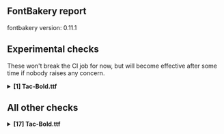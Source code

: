 ## FontBakery report

fontbakery version: 0.11.1

<h2>Experimental checks</h2><p>These won't break the CI job for now, but will become effective after some time if nobody raises any concern.</p><details><summary><b>[1] Tac-Bold.ttf</b></summary><div><details><summary>🔥 <b>FAIL:</b> Ensure the font supports case swapping for all its glyphs. (<a href="https://font-bakery.readthedocs.io/en/stable/fontbakery/profiles/universal.html#com.google.fonts/check/case_mapping">com.google.fonts/check/case_mapping</a>)</summary><div>


* 🔥 **FAIL** The following glyphs lack their case-swapping counterparts:

| Glyph present in the font | Missing case-swapping counterpart |
| :--- | :--- |
| U+03BB: GREEK SMALL LETTER LAMDA | U+039B: GREEK CAPITAL LETTER LAMDA |
| U+03C7: GREEK SMALL LETTER CHI | U+03A7: GREEK CAPITAL LETTER CHI |

 [code: missing-case-counterparts]
</div></details><br></div></details><h2>All other checks</h2><details><summary><b>[17] Tac-Bold.ttf</b></summary><div><details><summary>💔 <b>ERROR:</b> Shapes languages in all GF glyphsets. (<a href="https://font-bakery.readthedocs.io/en/stable/fontbakery/profiles/googlefonts.html#com.google.fonts/check/glyphsets/shape_languages">com.google.fonts/check/glyphsets/shape_languages</a>)</summary><div>


* 💔 **ERROR** Failed with AttributeError: 'Vharfbuzz' object has no attribute 'ttfont'
```
  File "/home/runner/work/tac/tac/venv-test/lib/python3.10/site-packages/fontbakery/checkrunner.py", line 170, in _exec_check
    results.extend(list(result))
  File "/home/runner/work/tac/tac/venv-test/lib/python3.10/site-packages/fontbakery/profiles/googlefonts.py", line 3537, in com_google_fonts_check_glyphsets_shape_languages
    shaperglot_checker = Checker(ttFont.reader.file.name)
  File "/home/runner/work/tac/tac/venv-test/lib/python3.10/site-packages/shaperglot/checker.py", line 23, in __init__
    self.ttfont = self.vharfbuzz.ttfont

``` [code: failed-check]
</div></details><details><summary>🔥 <b>FAIL:</b> Check font follows the Google Fonts vertical metric schema (<a href="https://font-bakery.readthedocs.io/en/stable/fontbakery/profiles/googlefonts.html#com.google.fonts/check/vertical_metrics">com.google.fonts/check/vertical_metrics</a>)</summary><div>


* 🔥 **FAIL** The sum of hhea.ascender + abs(hhea.descender) + hhea.lineGap is 1030 when it should be at least 1200 [code: bad-hhea-range]
</div></details><details><summary>🔥 <b>FAIL:</b> Checking OS/2 usWinAscent & usWinDescent. (<a href="https://font-bakery.readthedocs.io/en/stable/fontbakery/profiles/universal.html#com.google.fonts/check/family/win_ascent_and_descent">com.google.fonts/check/family/win_ascent_and_descent</a>)</summary><div>


* 🔥 **FAIL** OS/2.usWinAscent value should be equal or greater than 846, but got 830 instead [code: ascent]
* 🔥 **FAIL** OS/2.usWinDescent value should be equal or greater than 333, but got 200 instead [code: descent]
</div></details><details><summary>🔥 <b>FAIL:</b> Ensure dotted circle glyph is present and can attach marks. (<a href="https://font-bakery.readthedocs.io/en/stable/fontbakery/profiles/Shaping Checks.html#com.google.fonts/check/dotted_circle">com.google.fonts/check/dotted_circle</a>)</summary><div>


* 🔥 **FAIL** The following glyphs could not be attached to the dotted circle glyph:

	- uni031B

	- uni0328

	- uni0334

	- uni0335

	- uni0337 [code: unattached-dotted-circle-marks]
</div></details><details><summary>⚠ <b>WARN:</b> Checking OS/2 achVendID. (<a href="https://font-bakery.readthedocs.io/en/stable/fontbakery/profiles/googlefonts.html#com.google.fonts/check/vendor_id">com.google.fonts/check/vendor_id</a>)</summary><div>


* ⚠ **WARN** OS/2 VendorID value 'NONE' is not yet recognized. If you registered it recently, then it's safe to ignore this warning message. Otherwise, you should set it to your own unique 4 character code, and register it with Microsoft at https://www.microsoft.com/typography/links/vendorlist.aspx
 [code: unknown]
</div></details><details><summary>⚠ <b>WARN:</b> Check for codepoints not covered by METADATA subsets. (<a href="https://font-bakery.readthedocs.io/en/stable/fontbakery/profiles/googlefonts.html#com.google.fonts/check/metadata/unreachable_subsetting">com.google.fonts/check/metadata/unreachable_subsetting</a>)</summary><div>


* ⚠ **WARN** The following codepoints supported by the font are not covered by
    any subsets defined in the font's metadata file, and will never
    be served. You can solve this by either manually adding additional
    subset declarations to METADATA.pb, or by editing the glyphset
    definitions.

 * U+02B0 MODIFIER LETTER SMALL H: not included in any glyphset definition
 * U+02B7 MODIFIER LETTER SMALL W: not included in any glyphset definition
 * U+02B8 MODIFIER LETTER SMALL Y: not included in any glyphset definition
 * U+02B9 MODIFIER LETTER PRIME: not included in any glyphset definition
 * U+02BE MODIFIER LETTER RIGHT HALF RING: not included in any glyphset definition
 * U+02BF MODIFIER LETTER LEFT HALF RING: not included in any glyphset definition
 * U+02C0 MODIFIER LETTER GLOTTAL STOP: not included in any glyphset definition
 * U+02C7 CARON: try adding one of: tifinagh, yi, canadian-aboriginal
 * U+02C8 MODIFIER LETTER VERTICAL LINE: not included in any glyphset definition
 * U+02CA MODIFIER LETTER ACUTE ACCENT: not included in any glyphset definition
 * U+02CB MODIFIER LETTER GRAVE ACCENT: not included in any glyphset definition
 * U+02D7 MODIFIER LETTER MINUS SIGN: not included in any glyphset definition
 * U+02D8 BREVE: try adding one of: yi, canadian-aboriginal
 * U+02D9 DOT ABOVE: try adding one of: yi, canadian-aboriginal
 * U+02DB OGONEK: try adding one of: yi, canadian-aboriginal
 * U+02DD DOUBLE ACUTE ACCENT: not included in any glyphset definition
 * U+02EE MODIFIER LETTER DOUBLE APOSTROPHE: not included in any glyphset definition
 * U+0302 COMBINING CIRCUMFLEX ACCENT: try adding one of: tifinagh, coptic, math, cherokee
 * U+0306 COMBINING BREVE: try adding one of: tifinagh, old-permic
 * U+0307 COMBINING DOT ABOVE: try adding one of: old-permic, syriac, coptic, math, tai-le, tifinagh, malayalam, canadian-aboriginal
 * U+030A COMBINING RING ABOVE: try adding syriac
 * U+030B COMBINING DOUBLE ACUTE ACCENT: try adding one of: osage, cherokee
 * U+030C COMBINING CARON: try adding one of: tai-le, cherokee
 * U+030D COMBINING VERTICAL LINE ABOVE: not included in any glyphset definition
 * U+030F COMBINING DOUBLE GRAVE ACCENT: not included in any glyphset definition
 * U+0310 COMBINING CANDRABINDU: not included in any glyphset definition
 * U+0311 COMBINING INVERTED BREVE: try adding coptic
 * U+0312 COMBINING TURNED COMMA ABOVE: not included in any glyphset definition
 * U+0313 COMBINING COMMA ABOVE: try adding old-permic
 * U+0315 COMBINING COMMA ABOVE RIGHT: not included in any glyphset definition
 * U+031B COMBINING HORN: not included in any glyphset definition
 * U+0324 COMBINING DIAERESIS BELOW: try adding one of: syriac, cherokee
 * U+0325 COMBINING RING BELOW: try adding syriac
 * U+0326 COMBINING COMMA BELOW: not included in any glyphset definition
 * U+0327 COMBINING CEDILLA: not included in any glyphset definition
 * U+0328 COMBINING OGONEK: not included in any glyphset definition
 * U+032D COMBINING CIRCUMFLEX ACCENT BELOW: try adding syriac
 * U+032E COMBINING BREVE BELOW: try adding syriac
 * U+032F COMBINING INVERTED BREVE BELOW: not included in any glyphset definition
 * U+0330 COMBINING TILDE BELOW: try adding one of: math, syriac, cherokee
 * U+0331 COMBINING MACRON BELOW: try adding one of: syriac, cherokee, tifinagh, caucasian-albanian, gothic
 * U+0332 COMBINING LOW LINE: not included in any glyphset definition
 * U+0334 COMBINING TILDE OVERLAY: not included in any glyphset definition
 * U+0335 COMBINING SHORT STROKE OVERLAY: not included in any glyphset definition
 * U+0337 COMBINING SHORT SOLIDUS OVERLAY: not included in any glyphset definition
 * U+0358 COMBINING DOT ABOVE RIGHT: try adding osage
 * U+0E3F THAI CURRENCY SYMBOL BAHT: try adding thai
 * U+1D58 MODIFIER LETTER SMALL U: not included in any glyphset definition
 * U+1D5B MODIFIER LETTER SMALL V: not included in any glyphset definition
 * U+1D7B LATIN SMALL CAPITAL LETTER I WITH STROKE: not included in any glyphset definition
 * U+1D7D LATIN SMALL LETTER P WITH STROKE: not included in any glyphset definition
 * U+1DA4 MODIFIER LETTER SMALL I WITH STROKE: not included in any glyphset definition
 * U+1DBB MODIFIER LETTER SMALL Z: not included in any glyphset definition
 * U+1DBF MODIFIER LETTER SMALL THETA: not included in any glyphset definition
 * U+1DC4 COMBINING MACRON-ACUTE: not included in any glyphset definition
 * U+1DC5 COMBINING GRAVE-MACRON: not included in any glyphset definition
 * U+1DC6 COMBINING MACRON-GRAVE: not included in any glyphset definition
 * U+1DC7 COMBINING ACUTE-MACRON: not included in any glyphset definition
 * U+1DCA COMBINING LATIN SMALL LETTER R BELOW: not included in any glyphset definition
 * U+2016 DOUBLE VERTICAL LINE: not included in any glyphset definition
 * U+2021 DOUBLE DAGGER: try adding adlam
 * U+2030 PER MILLE SIGN: try adding adlam
 * U+2071 SUPERSCRIPT LATIN SMALL LETTER I: not included in any glyphset definition
 * U+2075 SUPERSCRIPT FIVE: not included in any glyphset definition
 * U+2076 SUPERSCRIPT SIX: not included in any glyphset definition
 * U+2077 SUPERSCRIPT SEVEN: not included in any glyphset definition
 * U+2078 SUPERSCRIPT EIGHT: not included in any glyphset definition
 * U+2079 SUPERSCRIPT NINE: not included in any glyphset definition
 * U+207F SUPERSCRIPT LATIN SMALL LETTER N: not included in any glyphset definition
 * U+2081 SUBSCRIPT ONE: not included in any glyphset definition
 * U+2082 SUBSCRIPT TWO: not included in any glyphset definition
 * U+2083 SUBSCRIPT THREE: not included in any glyphset definition
 * U+2084 SUBSCRIPT FOUR: not included in any glyphset definition
 * U+2085 SUBSCRIPT FIVE: not included in any glyphset definition
 * U+2086 SUBSCRIPT SIX: not included in any glyphset definition
 * U+2087 SUBSCRIPT SEVEN: not included in any glyphset definition
 * U+2088 SUBSCRIPT EIGHT: not included in any glyphset definition
 * U+2089 SUBSCRIPT NINE: not included in any glyphset definition
 * U+2126 OHM SIGN: not included in any glyphset definition
 * U+212E ESTIMATED SYMBOL: not included in any glyphset definition
 * U+2144 TURNED SANS-SERIF CAPITAL Y: not included in any glyphset definition
 * U+2153 VULGAR FRACTION ONE THIRD: not included in any glyphset definition
 * U+2154 VULGAR FRACTION TWO THIRDS: not included in any glyphset definition
 * U+2190 LEFTWARDS ARROW: try adding one of: symbols, math
 * U+2192 RIGHTWARDS ARROW: try adding one of: symbols, math
 * U+2194 LEFT RIGHT ARROW: try adding one of: symbols, math
 * U+2195 UP DOWN ARROW: try adding one of: symbols, math
 * U+2196 NORTH WEST ARROW: try adding one of: symbols, math
 * U+2197 NORTH EAST ARROW: try adding one of: symbols, math
 * U+2198 SOUTH EAST ARROW: try adding one of: symbols, math
 * U+2199 SOUTH WEST ARROW: try adding one of: symbols, math
 * U+2202 PARTIAL DIFFERENTIAL: try adding math
 * U+2205 EMPTY SET: try adding math
 * U+2206 INCREMENT: try adding math
 * U+220F N-ARY PRODUCT: try adding math
 * U+2211 N-ARY SUMMATION: try adding math
 * U+221A SQUARE ROOT: try adding math
 * U+221E INFINITY: try adding math
 * U+222B INTEGRAL: try adding math
 * U+2248 ALMOST EQUAL TO: try adding math
 * U+2260 NOT EQUAL TO: try adding math
 * U+2264 LESS-THAN OR EQUAL TO: try adding math
 * U+2265 GREATER-THAN OR EQUAL TO: try adding math
 * U+25A0 BLACK SQUARE: try adding symbols
 * U+25A1 WHITE SQUARE: try adding symbols
 * U+25AA BLACK SMALL SQUARE: try adding symbols
 * U+25AB WHITE SMALL SQUARE: try adding symbols
 * U+25B2 BLACK UP-POINTING TRIANGLE: try adding symbols
 * U+25B3 WHITE UP-POINTING TRIANGLE: try adding one of: symbols, math
 * U+25B4 BLACK UP-POINTING SMALL TRIANGLE: try adding symbols
 * U+25B5 WHITE UP-POINTING SMALL TRIANGLE: try adding symbols
 * U+25B6 BLACK RIGHT-POINTING TRIANGLE: try adding symbols
 * U+25B7 WHITE RIGHT-POINTING TRIANGLE: try adding one of: symbols, math
 * U+25B8 BLACK RIGHT-POINTING SMALL TRIANGLE: try adding symbols
 * U+25B9 WHITE RIGHT-POINTING SMALL TRIANGLE: try adding symbols
 * U+25BC BLACK DOWN-POINTING TRIANGLE: try adding symbols
 * U+25BD WHITE DOWN-POINTING TRIANGLE: try adding one of: symbols, math
 * U+25BE BLACK DOWN-POINTING SMALL TRIANGLE: try adding symbols
 * U+25BF WHITE DOWN-POINTING SMALL TRIANGLE: try adding symbols
 * U+25C0 BLACK LEFT-POINTING TRIANGLE: try adding symbols
 * U+25C1 WHITE LEFT-POINTING TRIANGLE: try adding one of: symbols, math
 * U+25C2 BLACK LEFT-POINTING SMALL TRIANGLE: try adding symbols
 * U+25C3 WHITE LEFT-POINTING SMALL TRIANGLE: try adding symbols
 * U+25C6 BLACK DIAMOND: try adding symbols
 * U+25C7 WHITE DIAMOND: try adding symbols
 * U+25CA LOZENGE: try adding one of: symbols, math
 * U+25CB WHITE CIRCLE: try adding symbols
 * U+25CC DOTTED CIRCLE: try adding one of: buginese, khudawadi, soyombo, saurashtra, manichaean, miao, thaana, bassa-vah, duployan, siddham, old-permic, armenian, cham, kharoshthi, syriac, mahajani, phags-pa, wancho, bengali, myanmar, tifinagh, khojki, newa, limbu, masaram-gondi, nko, music, zanabazar-square, javanese, brahmi, tirhuta, hebrew, hanifi-rohingya, marchen, new-tai-lue, rejang, warang-citi, dogra, yi, bhaiksuki, gunjala-gondi, syloti-nagri, modi, coptic, tai-le, caucasian-albanian, psalter-pahlavi, balinese, tai-viet, mende-kikakui, kannada, chakma, meetei-mayek, gurmukhi, malayalam, pahawh-hmong, canadian-aboriginal, mongolian, buhid, ahom, gujarati, batak, tagbanwa, grantha, tai-tham, kayah-li, tibetan, sinhala, lao, hanunoo, symbols, telugu, tamil, elbasan, math, adlam, sharada, sundanese, kaithi, lepcha, sogdian, thai, oriya, tagalog, khmer, takri, mandaic, osage, devanagari
 * U+25CF BLACK CIRCLE: try adding symbols
 * U+25E6 WHITE BULLET: try adding symbols
 * U+27E8 MATHEMATICAL LEFT ANGLE BRACKET: try adding math
 * U+27E9 MATHEMATICAL RIGHT ANGLE BRACKET: try adding math
 * U+AB53 LATIN SMALL LETTER CHI: not included in any glyphset definition
 * U+FB01 LATIN SMALL LIGATURE FI: not included in any glyphset definition
 * U+FB02 LATIN SMALL LIGATURE FL: not included in any glyphset definition

Or you can add the above codepoints to one of the subsets supported by the font: `cyrillic-ext`, `greek-ext`, `latin`, `latin-ext`, `vietnamese` [code: unreachable-subsetting]
</div></details><details><summary>⚠ <b>WARN:</b> Check OFL body text is correct. (<a href="https://font-bakery.readthedocs.io/en/stable/fontbakery/profiles/googlefonts.html#com.google.fonts/check/license/OFL_body_text">com.google.fonts/check/license/OFL_body_text</a>)</summary><div>


* ⚠ **WARN** The OFL.txt body text is incorrect. Please use https://github.com/googlefonts/Unified-Font-Repository/blob/main/OFL.txt as a template. You should only modify the first line.

Lines changed:

\+ This Font Software is licensed under the SIL Open Font License, Version 1.1. This license is available with a FAQ at: https://openfontlicense.org\n

\- This Font Software is licensed under the SIL Open Font License, Version 1.1.\n

\- This license is copied below, and is also available with a FAQ at:\n

\- https://openfontlicense.org\n

 [code: incorrect-ofl-body-text]
</div></details><details><summary>⚠ <b>WARN:</b> Are there caret positions declared for every ligature? (<a href="https://font-bakery.readthedocs.io/en/stable/fontbakery/profiles/googlefonts.html#com.google.fonts/check/ligature_carets">com.google.fonts/check/ligature_carets</a>)</summary><div>


* ⚠ **WARN** This font lacks caret positioning values for these ligature glyphs:
	- fl

   [code: incomplete-caret-pos-data]
</div></details><details><summary>⚠ <b>WARN:</b> Is there kerning info for non-ligated sequences? (<a href="https://font-bakery.readthedocs.io/en/stable/fontbakery/profiles/googlefonts.html#com.google.fonts/check/kerning_for_non_ligated_sequences">com.google.fonts/check/kerning_for_non_ligated_sequences</a>)</summary><div>


* ⚠ **WARN** GPOS table lacks kerning info for the following non-ligated sequences:

	- f + f

	- f + i

	- i + l [code: lacks-kern-info]
</div></details><details><summary>⚠ <b>WARN:</b> Ensure fonts have ScriptLangTags declared on the 'meta' table. (<a href="https://font-bakery.readthedocs.io/en/stable/fontbakery/profiles/googlefonts.html#com.google.fonts/check/meta/script_lang_tags">com.google.fonts/check/meta/script_lang_tags</a>)</summary><div>


* ⚠ **WARN** This font file does not have a 'meta' table. [code: lacks-meta-table]
</div></details><details><summary>⚠ <b>WARN:</b> Check font contains no unreachable glyphs (<a href="https://font-bakery.readthedocs.io/en/stable/fontbakery/profiles/universal.html#com.google.fonts/check/unreachable_glyphs">com.google.fonts/check/unreachable_glyphs</a>)</summary><div>


* ⚠ **WARN** The following glyphs could not be reached by codepoint or substitution rules:

	- _bottomshortstroke.part

	- _topshortstroke.part

	- a.ss01

	- asterisk_node

	- dotlessi_ogonek

	- strokelongY.comb

	- uni01C2.001

	- uni025F.dotless
 [code: unreachable-glyphs]
</div></details><details><summary>⚠ <b>WARN:</b> Check if each glyph has the recommended amount of contours. (<a href="https://font-bakery.readthedocs.io/en/stable/fontbakery/profiles/universal.html#com.google.fonts/check/contour_count">com.google.fonts/check/contour_count</a>)</summary><div>


* ⚠ **WARN** This check inspects the glyph outlines and detects the total number of contours in each of them. The expected values are infered from the typical ammounts of contours observed in a large collection of reference font families. The divergences listed below may simply indicate a significantly different design on some of your glyphs. On the other hand, some of these may flag actual bugs in the font such as glyphs mapped to an incorrect codepoint. Please consider reviewing the design and codepoint assignment of these to make sure they are correct.

The following glyphs do not have the recommended number of contours:

	- Glyph name: asterisk	Contours detected: 2	Expected: 1 or 4

	- Glyph name: uni00AD	Contours detected: 1	Expected: 0

	- Glyph name: Eth	Contours detected: 3	Expected: 2

	- Glyph name: aogonek	Contours detected: 3	Expected: 2

	- Glyph name: Dcroat	Contours detected: 3	Expected: 2

	- Glyph name: dcroat	Contours detected: 3	Expected: 2

	- Glyph name: eogonek	Contours detected: 3	Expected: 2

	- Glyph name: Lslash	Contours detected: 2	Expected: 1

	- Glyph name: lslash	Contours detected: 2	Expected: 1

	- Glyph name: Tbar	Contours detected: 2	Expected: 1

	- Glyph name: tbar	Contours detected: 2	Expected: 1

	- Glyph name: Uogonek	Contours detected: 2	Expected: 1

	- Glyph name: uogonek	Contours detected: 2	Expected: 1

	- Glyph name: uni0180	Contours detected: 3	Expected: 2

	- Glyph name: uni0181	Contours detected: 4	Expected: 3

	- Glyph name: Dtail	Contours detected: 3	Expected: 2

	- Glyph name: uni018A	Contours detected: 3	Expected: 2

	- Glyph name: uni0197	Contours detected: 2	Expected: 1

	- Glyph name: uni019A	Contours detected: 2	Expected: 1

	- Glyph name: ohorn	Contours detected: 3	Expected: 2

	- Glyph name: uni01A4	Contours detected: 3	Expected: 2

	- Glyph name: Uhorn	Contours detected: 2	Expected: 1

	- Glyph name: uhorn	Contours detected: 2	Expected: 1

	- Glyph name: uni01B5	Contours detected: 2	Expected: 1

	- Glyph name: uni01E4	Contours detected: 2	Expected: 1

	- Glyph name: uni01E5	Contours detected: 3	Expected: 2

	- Glyph name: uni01EA	Contours detected: 3	Expected: 2

	- Glyph name: uni01EB	Contours detected: 3	Expected: 2

	- Glyph name: uni01EC	Contours detected: 4	Expected: 3

	- Glyph name: uni01ED	Contours detected: 4	Expected: 3

	- Glyph name: uni0228	Contours detected: 2	Expected: 1

	- Glyph name: uni0229	Contours detected: 3	Expected: 2

	- Glyph name: uni023D	Contours detected: 2	Expected: 1

	- Glyph name: uni0243	Contours detected: 4	Expected: 3

	- Glyph name: uni0246	Contours detected: 2	Expected: 3

	- Glyph name: uni0247	Contours detected: 3	Expected: 4

	- Glyph name: uni0248	Contours detected: 2	Expected: 1

	- Glyph name: uni0249	Contours detected: 3	Expected: 2

	- Glyph name: uni024D	Contours detected: 2	Expected: 1

	- Glyph name: uni1E08	Contours detected: 3	Expected: 2

	- Glyph name: uni1E09	Contours detected: 3	Expected: 2

	- Glyph name: uni1E1C	Contours detected: 3	Expected: 2

	- Glyph name: uni1E1D	Contours detected: 4	Expected: 3

	- Glyph name: uni1EDB	Contours detected: 4	Expected: 3

	- Glyph name: uni1EDD	Contours detected: 4	Expected: 3

	- Glyph name: uni1EDF	Contours detected: 4	Expected: 3

	- Glyph name: uni1EE1	Contours detected: 4	Expected: 3

	- Glyph name: uni1EE3	Contours detected: 4	Expected: 3

	- Glyph name: uni1EE8	Contours detected: 3	Expected: 2

	- Glyph name: uni1EE9	Contours detected: 3	Expected: 2

	- Glyph name: uni1EEA	Contours detected: 3	Expected: 2

	- Glyph name: uni1EEB	Contours detected: 3	Expected: 2

	- Glyph name: uni1EEC	Contours detected: 3	Expected: 2

	- Glyph name: uni1EED	Contours detected: 3	Expected: 2

	- Glyph name: uni1EEE	Contours detected: 3	Expected: 2

	- Glyph name: uni1EEF	Contours detected: 3	Expected: 2

	- Glyph name: uni1EF0	Contours detected: 3	Expected: 2

	- Glyph name: uni1EF1	Contours detected: 3	Expected: 2

	- Glyph name: uni20A9	Contours detected: 5	Expected: 1, 3, 4 or 7

	- Glyph name: arrowboth	Contours detected: 2	Expected: 1

	- Glyph name: Dcroat	Contours detected: 3	Expected: 2

	- Glyph name: Eth	Contours detected: 3	Expected: 2

	- Glyph name: Lslash	Contours detected: 2	Expected: 1

	- Glyph name: Tbar	Contours detected: 2	Expected: 1

	- Glyph name: Uhorn	Contours detected: 2	Expected: 1

	- Glyph name: Uogonek	Contours detected: 2	Expected: 1

	- Glyph name: aogonek	Contours detected: 3	Expected: 2

	- Glyph name: arrowboth	Contours detected: 2	Expected: 1

	- Glyph name: asterisk	Contours detected: 2	Expected: 1 or 4

	- Glyph name: dcroat	Contours detected: 3	Expected: 2

	- Glyph name: eogonek	Contours detected: 3	Expected: 2

	- Glyph name: fi	Contours detected: 2	Expected: 3

	- Glyph name: fl	Contours detected: 1	Expected: 2

	- Glyph name: lslash	Contours detected: 2	Expected: 1

	- Glyph name: ohorn	Contours detected: 3	Expected: 2

	- Glyph name: tbar	Contours detected: 2	Expected: 1

	- Glyph name: uhorn	Contours detected: 2	Expected: 1

	- Glyph name: uni00AD	Contours detected: 1	Expected: 0

	- Glyph name: uni0180	Contours detected: 3	Expected: 2

	- Glyph name: uni0181	Contours detected: 4	Expected: 3

	- Glyph name: uni018A	Contours detected: 3	Expected: 2

	- Glyph name: uni0197	Contours detected: 2	Expected: 1

	- Glyph name: uni019A	Contours detected: 2	Expected: 1

	- Glyph name: uni01A4	Contours detected: 3	Expected: 2

	- Glyph name: uni01B5	Contours detected: 2	Expected: 1

	- Glyph name: uni01E4	Contours detected: 2	Expected: 1

	- Glyph name: uni01E5	Contours detected: 3	Expected: 2

	- Glyph name: uni01EC	Contours detected: 4	Expected: 3

	- Glyph name: uni01ED	Contours detected: 4	Expected: 3

	- Glyph name: uni0228	Contours detected: 2	Expected: 1

	- Glyph name: uni0229	Contours detected: 3	Expected: 2

	- Glyph name: uni023D	Contours detected: 2	Expected: 1

	- Glyph name: uni0243	Contours detected: 4	Expected: 3

	- Glyph name: uni0246	Contours detected: 2	Expected: 3

	- Glyph name: uni0247	Contours detected: 3	Expected: 4

	- Glyph name: uni0248	Contours detected: 2	Expected: 1

	- Glyph name: uni0249	Contours detected: 3	Expected: 2

	- Glyph name: uni024D	Contours detected: 2	Expected: 1

	- Glyph name: uni1E08	Contours detected: 3	Expected: 2

	- Glyph name: uni1E09	Contours detected: 3	Expected: 2

	- Glyph name: uni1E1C	Contours detected: 3	Expected: 2

	- Glyph name: uni1E1D	Contours detected: 4	Expected: 3

	- Glyph name: uni1EDB	Contours detected: 4	Expected: 3

	- Glyph name: uni1EDD	Contours detected: 4	Expected: 3

	- Glyph name: uni1EDF	Contours detected: 4	Expected: 3

	- Glyph name: uni1EE1	Contours detected: 4	Expected: 3

	- Glyph name: uni1EE3	Contours detected: 4	Expected: 3

	- Glyph name: uni1EE8	Contours detected: 3	Expected: 2

	- Glyph name: uni1EE9	Contours detected: 3	Expected: 2

	- Glyph name: uni1EEA	Contours detected: 3	Expected: 2

	- Glyph name: uni1EEB	Contours detected: 3	Expected: 2

	- Glyph name: uni1EEC	Contours detected: 3	Expected: 2

	- Glyph name: uni1EED	Contours detected: 3	Expected: 2

	- Glyph name: uni1EEE	Contours detected: 3	Expected: 2

	- Glyph name: uni1EEF	Contours detected: 3	Expected: 2

	- Glyph name: uni1EF0	Contours detected: 3	Expected: 2

	- Glyph name: uni1EF1	Contours detected: 3	Expected: 2

	- Glyph name: uni20A9	Contours detected: 5	Expected: 1, 3, 4 or 7

	- Glyph name: uogonek	Contours detected: 2	Expected: 1
 [code: contour-count]
</div></details><details><summary>⚠ <b>WARN:</b> Does the font contain a soft hyphen? (<a href="https://font-bakery.readthedocs.io/en/stable/fontbakery/profiles/universal.html#com.google.fonts/check/soft_hyphen">com.google.fonts/check/soft_hyphen</a>)</summary><div>


* ⚠ **WARN** This font has a 'Soft Hyphen' character. [code: softhyphen]
</div></details><details><summary>⚠ <b>WARN:</b> Check math signs have the same width. (<a href="https://font-bakery.readthedocs.io/en/stable/fontbakery/profiles/universal.html#com.google.fonts/check/math_signs_width">com.google.fonts/check/math_signs_width</a>)</summary><div>


* ⚠ **WARN** The most common width is 373 among a set of 3 math glyphs.
The following math glyphs have a different width, though:

Width = 430:
plus

Width = 460:
equal, notequal

Width = 438:
logicalnot

Width = 431:
plusminus

Width = 441:
multiply

Width = 469:
divide

Width = 440:
minus

Width = 442:
approxequal

Width = 394:
greaterequal
 [code: width-outliers]
</div></details><details><summary>⚠ <b>WARN:</b> Do any segments have colinear vectors? (<a href="https://font-bakery.readthedocs.io/en/stable/fontbakery/profiles/Outline Correctness Checks.html#com.google.fonts/check/outline_colinear_vectors">com.google.fonts/check/outline_colinear_vectors</a>)</summary><div>


* ⚠ **WARN** The following glyphs have colinear vectors:

	* uni023B (U+023B): L<<113.0,554.0>--<333.0,554.0>> -> L<<333.0,554.0>--<333.0,554.0>>

	* uni2078 (U+2078): L<<276.0,479.0>--<209.0,479.0>> -> L<<209.0,479.0>--<207.0,479.0>>

	* uni2078 (U+2078): L<<32.0,432.0>--<119.0,432.0>> -> L<<119.0,432.0>--<119.0,432.0>>

	* uni2088 (U+2088): L<<276.0,116.0>--<209.0,116.0>> -> L<<209.0,116.0>--<207.0,116.0>>

	* uni2088 (U+2088): L<<32.0,69.0>--<119.0,69.0>> -> L<<119.0,69.0>--<119.0,69.0>> [code: found-colinear-vectors]
</div></details><details><summary>⚠ <b>WARN:</b> Do outlines contain any jaggy segments? (<a href="https://font-bakery.readthedocs.io/en/stable/fontbakery/profiles/Outline Correctness Checks.html#com.google.fonts/check/outline_jaggy_segments">com.google.fonts/check/outline_jaggy_segments</a>)</summary><div>


* ⚠ **WARN** The following glyphs have jaggy segments:

	* Aogonek (U+0104): L<<305.0,0.0>--<378.0,0.0>>/B<<378.0,0.0>-<350.0,-7.0>-<334.0,-22.0>> = 14.036243467926484

	* Eogonek (U+0118): L<<306.0,0.0>--<379.0,0.0>>/B<<379.0,0.0>-<351.0,-7.0>-<335.0,-22.0>> = 14.036243467926484

	* Iogonek (U+012E): L<<144.0,0.0>--<217.0,0.0>>/B<<217.0,0.0>-<189.0,-7.0>-<173.0,-22.0>> = 14.036243467926484

	* Uogonek (U+0172): L<<397.0,0.0>--<480.0,0.0>>/B<<480.0,0.0>-<452.0,-7.0>-<436.0,-20.5>> = 14.036243467926484

	* aogonek (U+0105): L<<347.0,0.0>--<430.0,0.0>>/B<<430.0,0.0>-<402.0,-7.0>-<386.0,-20.5>> = 14.036243467926484

	* eogonek (U+0119): L<<182.0,0.0>--<265.0,0.0>>/B<<265.0,0.0>-<237.0,-7.0>-<221.0,-20.5>> = 14.036243467926484

	* ogonek (U+02DB): L<<90.0,0.0>--<173.0,0.0>>/B<<173.0,0.0>-<145.0,-7.0>-<129.0,-20.5>> = 14.036243467926484

	* uni01EA (U+01EA): L<<351.0,0.0>--<434.0,0.0>>/B<<434.0,0.0>-<406.0,-7.0>-<390.0,-20.5>> = 14.036243467926484

	* uni01EB (U+01EB): L<<331.0,0.0>--<414.0,0.0>>/B<<414.0,0.0>-<386.0,-7.0>-<370.0,-20.5>> = 14.036243467926484

	* uni01EC (U+01EC): L<<351.0,0.0>--<434.0,0.0>>/B<<434.0,0.0>-<406.0,-7.0>-<390.0,-20.5>> = 14.036243467926484

	* uni01ED (U+01ED): L<<331.0,0.0>--<414.0,0.0>>/B<<414.0,0.0>-<386.0,-7.0>-<370.0,-20.5>> = 14.036243467926484

	* uni0328 (U+0328): L<<90.0,0.0>--<173.0,0.0>>/B<<173.0,0.0>-<145.0,-7.0>-<129.0,-20.5>> = 14.036243467926484

	* uogonek (U+0173): L<<372.0,0.0>--<455.0,0.0>>/B<<455.0,0.0>-<427.0,-7.0>-<411.0,-20.5>> = 14.036243467926484 [code: found-jaggy-segments]
</div></details><details><summary>⚠ <b>WARN:</b> Do outlines contain any semi-vertical or semi-horizontal lines? (<a href="https://font-bakery.readthedocs.io/en/stable/fontbakery/profiles/Outline Correctness Checks.html#com.google.fonts/check/outline_semi_vertical">com.google.fonts/check/outline_semi_vertical</a>)</summary><div>


* ⚠ **WARN** The following glyphs have semi-vertical/semi-horizontal lines:

	* G (U+0047): L<<466.0,0.0>--<109.0,3.0>>

	* Gbreve (U+011E): L<<466.0,0.0>--<109.0,3.0>>

	* Gcaron (U+01E6): L<<466.0,0.0>--<109.0,3.0>>

	* Gcircumflex (U+011C): L<<466.0,0.0>--<109.0,3.0>>

	* Gdotaccent (U+0120): L<<466.0,0.0>--<109.0,3.0>>

	* at (U+0040): L<<618.0,-1.0>--<322.0,0.0>>

	* bar (U+007C): L<<204.0,-59.0>--<44.0,-58.0>>

	* bar (U+007C): L<<44.0,613.0>--<204.0,612.0>>

	* uni0122 (U+0122): L<<466.0,0.0>--<109.0,3.0>>

	* uni0193 (U+0193): L<<466.0,0.0>--<109.0,3.0>>

	* uni01E4 (U+01E4): L<<466.0,0.0>--<109.0,3.0>>

	* uni01F4 (U+01F4): L<<466.0,0.0>--<109.0,3.0>>

	* uni1E20 (U+1E20): L<<466.0,0.0>--<109.0,3.0>> [code: found-semi-vertical]
</div></details><br></div></details>

### Summary

| 💔 ERROR | ☠ FATAL | 🔥 FAIL | ⚠ WARN | 💤 SKIP | ℹ INFO | 🍞 PASS | 🔎 DEBUG |
|:-----:|:-----:|:-----:|:-----:|:-----:|:-----:|:-----:|:-----:|
| 1 | 0 | 4 | 13 | 124 | 7 | 111 | 0 |
| 0% | 0% | 2% | 5% | 48% | 3% | 43% | 0% |

**Note:** The following loglevels were omitted in this report:
* **SKIP**
* **INFO**
* **PASS**
* **DEBUG**
